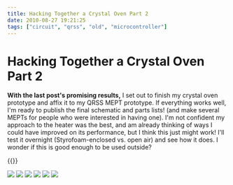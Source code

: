```yaml
---
title: Hacking Together a Crystal Oven Part 2
date: 2010-08-27 19:21:25
tags: ["circuit", "qrss", "old", "microcontroller"]
---
```


# Hacking Together a Crystal Oven Part 2

__With the last post's promising results,__ I set out to finish my crystal oven prototype and affix it to my QRSS MEPT prototype. If everything works well, I'm ready to publish the final schematic and parts lists! (and make several MEPTs for people who were interested in having one). I'm not confident my approach to the heater was the best, and am already thinking of ways I could have improved on its performance, but I think this just might work! I'll test it overnight (Styrofoam-enclosed vs. open air) and see how it does. I wonder if this is good enough to be used outside?

{{<youtube uVluqDqQZX0>}}

<div class="text-center img-border">

![](https://swharden.com/static/2010/08/27/IMG_3805.jpg)
![](https://swharden.com/static/2010/08/27/IMG_3824.jpg)
![](https://swharden.com/static/2010/08/27/IMG_3829.jpg)
![](https://swharden.com/static/2010/08/27/IMG_3832.jpg)
![](https://swharden.com/static/2010/08/27/IMG_3838.jpg)
![](https://swharden.com/static/2010/08/27/IMG_3848.jpg)

</div>

</li></ul>

